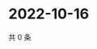 # 2022-10-16

共 0 条

<!-- BEGIN WEIBO -->
<!-- 最后更新时间 Sun Oct 16 2022 01:17:13 GMT+0800 (China Standard Time) -->

<!-- END WEIBO -->

